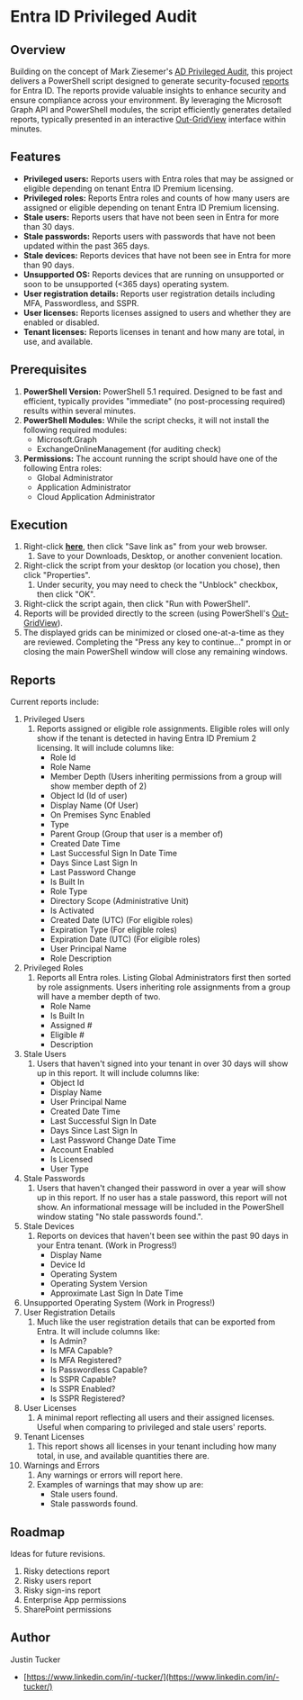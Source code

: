 # Entra ID Privileged Audit

## Overview

Building on the concept of Mark Ziesemer's [AD Privileged Audit](https://github.com/ziesemer/ad-privileged-audit), this project delivers a PowerShell script designed to generate security-focused [reports](#reports) for Entra ID. The reports provide valuable insights to enhance security and ensure compliance across your environment. By leveraging the Microsoft Graph API and PowerShell modules, the script efficiently generates detailed reports, typically presented in an interactive [Out-GridView](https://learn.microsoft.com/en-us/powershell/module/microsoft.powershell.utility/out-gridview?view=powershell-7.4) interface within minutes.

## Features

* **Privileged users:** Reports users with Entra roles that may be assigned or eligible depending on tenant Entra ID Premium licensing.
* **Privileged roles:** Reports Entra roles and counts of how many users are assigned or eligible depending on tenant Entra ID Premium licensing.
* **Stale users:** Reports users that have not been seen in Entra for more than 30 days.
* **Stale passwords:** Reports users with passwords that have not been updated within the past 365 days.
* **Stale devices:** Reports devices that have not been see in Entra for more than 90 days.
* **Unsupported OS:** Reports devices that are running on unsupported or soon to be unsupported (<365 days) operating system.
* **User registration details:** Reports user registration details including MFA, Passwordless, and SSPR.
* **User licenses:** Reports licenses assigned to users and whether they are enabled or disabled.
* **Tenant licenses:** Reports licenses in tenant and how many are total, in use, and available.

## Prerequisites

1. **PowerShell Version:** PowerShell 5.1 required. Designed to be fast and efficient, typically provides "immediate" (no post-processing required) results within several minutes.
2. **PowerShell Modules:** While the script checks, it will not install the following required modules:
   * Microsoft.Graph
   * ExchangeOnlineManagement (for auditing check)
3. **Permissions:** The account running the script should have one of the following Entra roles:
   * Global Administrator
   * Application Administrator
   * Cloud Application Administrator

## Execution

1. Right-click **[here](eid-privileged-audit.ps1?raw=1)**, then click "Save link as" from your web browser.
   1. Save to your Downloads, Desktop, or another convenient location.
2. Right-click the script from your desktop (or location you chose), then click "Properties".
   1. Under security, you may need to check the "Unblock" checkbox, then click "OK".
3. Right-click the script again, then click "Run with PowerShell".
4. Reports will be provided directly to the screen (using PowerShell's [Out-GridView](https://learn.microsoft.com/en-us/powershell/module/microsoft.powershell.utility/out-gridview)).
5. The displayed grids can be minimized or closed one-at-a-time as they are reviewed. Completing the "Press any key to continue..." prompt in or closing the main PowerShell window will close any remaining windows.

## Reports

Current reports include:

1. Privileged Users
   1. Reports assigned or eligible role assignments. Eligible roles will only show if the tenant is detected in having Entra ID Premium 2 licensing. It will include columns like:
      * Role Id
      * Role Name
      * Member Depth (Users inheriting permissions from a group will show member depth of 2)
      * Object Id (Id of user)
      * Display Name (Of User)
      * On Premises Sync Enabled
      * Type
      * Parent Group (Group that user is a member of)
      * Created Date Time
      * Last Successful Sign In Date Time
      * Days Since Last Sign In
      * Last Password Change
      * Is Built In
      * Role Type
      * Directory Scope (Administrative Unit)
      * Is Activated
      * Created Date (UTC) (For eligible roles)
      * Expiration Type (For eligible roles)
      * Expiration Date (UTC) (For eligible roles)
      * User Principal Name
      * Role Description
2. Privileged Roles
   1. Reports all Entra roles. Listing Global Administrators first then sorted by role assignments. Users inheriting role assignments from a group will have a member depth of two.
      * Role Name
      * Is Built In
      * Assigned #
      * Eligible #
      * Description
3. Stale Users
   1. Users that haven't signed into your tenant in over 30 days will show up in this report. It will include columns like:
      * Object Id
      * Display Name
      * User Principal Name
      * Created Date Time
      * Last Successful Sign In Date
      * Days Since Last Sign In
      * Last Password Change Date Time
      * Account Enabled
      * Is Licensed
      * User Type
4. Stale Passwords
   1. Users that haven't changed their password in over a year will show up in this report. If no user has a stale password, this report will not show. An informational message will be included in the PowerShell window stating "No stale passwords found.".
5. Stale Devices
   1. Reports on devices that haven't been see within the past 90 days in your Entra tenant. (Work in Progress!)
      * Display Name
      * Device Id
      * Operating System
      * Operating System Version
      * Approximate Last Sign In Date Time
6. Unsupported Operating System (Work in Progress!)
7. User Registration Details
   1. Much like the user registration details that can be exported from Entra. It will include columns like:
      * Is Admin?
      * Is MFA Capable?
      * Is MFA Registered?
      * Is Passwordless Capable?
      * Is SSPR Capable?
      * Is SSPR Enabled?
      * Is SSPR Registered?
8. User Licenses
   1. A minimal report reflecting all users and their assigned licenses. Useful when comparing to privileged and stale users' reports.
9. Tenant Licenses
   1. This report shows all licenses in your tenant including how many total, in use, and available quantities there are.
10. Warnings and Errors
    1. Any warnings or errors will report here.
    2. Examples of warnings that may show up are:
       * Stale users found.
       * Stale passwords found.

## Roadmap

Ideas for future revisions.

  1. Risky detections report
  2. Risky users report
  3. Risky sign-ins report
  4. Enterprise App permissions
  5. SharePoint permissions

## Author

Justin Tucker

* [https://www.linkedin.com/in/-tucker/](https://www.linkedin.com/in/-tucker/)
